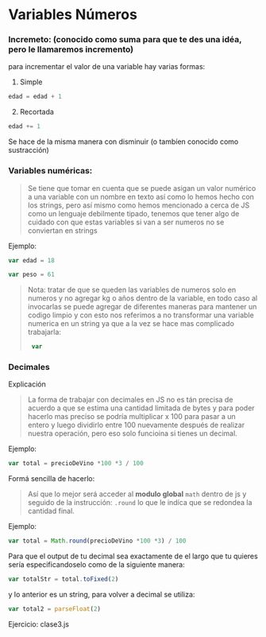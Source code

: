 # Variables Números	
### Incremeto: (conocido como suma para que te des una idéa, pero le llamaremos incremento)

para incrementar el valor de una variable hay varias formas:

1. Simple
```js 
edad = edad + 1 
```

2. Recortada
```js 
edad += 1 
```

Se hace de la misma manera con disminuir (o tambíen conocido como sustracción)

### Variables numéricas:
> Se tiene que tomar en cuenta que se puede asigan un valor numérico a una variable con un nombre en texto así como lo hemos hecho con los strings, pero así mismo como hemos mencionado a cerca de JS como un lenguaje debilmente tipado, tenemos que tener algo de cuidado con que estas variables si van a ser numeros no se conviertan en strings

Ejemplo:

```js 
var edad = 18

var peso = 61
```

>Nota: tratar de que se queden las variables de numeros solo en numeros y no agregar kg o años dentro de la variable, en todo caso al invocarlas se puede agregar de diferentes maneras para mantener un codigo limpio y con esto nos referimos a no transformar una variable numerica en un string ya que a la vez se hace mas complicado trabajarla:
>```js 
>  var 
>```
### Decimales
Explicación
> La forma de trabajar con decimales en JS no es tán precisa de acuerdo a que se estima una cantidad limitada de bytes y para poder hacerlo mas preciso se podría multiplicar x 100 para pasar a un entero y luego dividirlo entre 100 nuevamente después de realizar nuestra operación, pero eso solo funcioina si tienes un decimal.

Ejemplo:
```js
var total = precioDeVino *100 *3 / 100
```

Formá sencilla de hacerlo:
>   Así que lo mejor será acceder al **modulo global** ```math``` dentro de js y seguido de la instrucción: ```.round``` lo que le indíca que se redondea la cantidad final.
 
Ejemplo:
```js
var total = Math.round(precioDeVino *100 *3) / 100
```

Para que el output de tu decimal sea exactamente de el largo que tu quieres sería especificandoselo como de la siguiente manera:
```js
var totalStr = total.toFixed(2)
```
 y lo anterior es un string, para volver a decimal se utiliza:
 ```js 
 var total2 = parseFloat(2) 
 ```
Ejercicio: clase3.js

